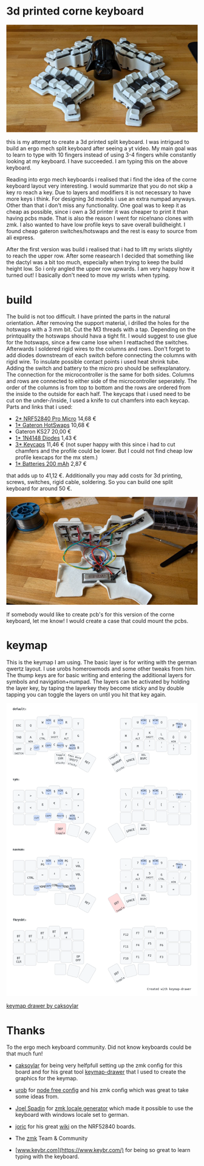 3d printed corne keyboard
==========================
![dashboard](3dpcorne.jpg)

this is my attempt to create a 3d printed split keyboard. I was intrigued to build an ergo mech split keyboard after seeing a yt video. My main goal was to learn to type with 10 fingers instead of using 3-4 fingers while constantly looking at my keyboard. I have succeeded. I am typing this on the above keyboard.

Reading into ergo mech keyboards i realised that i find the idea of the corne keyboard layout very interesting. I would summarize that you do not skip a key ro reach a key. Due to layers and modifiers it is not necessary to have more keys i think. For designing 3d models i use an extra numpad anyways. Other than that i don't miss any functionality. One goal was to keep it as cheap as possible, since i own a 3d printer it was cheaper to print it than having pcbs made. That is also the reason I went for nice!nano clones with zmk. I also wanted to have low profile keys to save overall buildheight. I found cheap gateron switches/hotswaps and the rest is easy to source from ali express.

After the first version was build i realised that i had to lift my wrists slightly to reach the upper row. After some reasearch I decided that something like the dactyl was a bit too much, especially when trying to keep the build height low. So i only angled the upper row upwards. I am very happy how it turned out! I basically don't need to move my wrists when typing.

build
==========================
The build is not too difficult. I have printed the parts in the natural orientation. After removing the support material, i drilled the holes for the hotswaps with a 3 mm bit. Cut the M3 threads with a tap. Depending on the printquality the hotswaps should hava a tight fit. I would suggest to use glue for the hotswaps, since a few came lose when I reattached the switches. Afterwards I soldered rigid wires to the columns and rows. Don't forget to add diodes downstream of each switch before connecting the columns with rigid wire. To insulate possible contact points i used heat shrink tube. Adding the switch and battery to the micro pro should be selfexplanatory. The connection for the microcontroller is the same for both sides. Columns and rows are connected to either side of the microcontroller seperately. The order of the columns is from top to bottom and the rows are ordered from the inside to the outside for each half. The keycaps that i used need to be cut on the under-/inside, I used a knife to cut chamfers into each keycap. Parts and links that i used:

- [2* NRF52840 Pro Micro](https://www.aliexpress.com/item/1005006035267231.html?spm=a2g0o.order_list.order_list_main.90.39655c5fdYkAzp) 14,68 €
- [1* Gateron HotSwaps](https://www.aliexpress.com/item/1005006364529726.html?spm=a2g0o.order_list.order_list_main.95.39655c5fdYkAzp) 10,68 €
- Gateron KS27 20,00 €
- [1* 1N4148 Diodes](https://www.aliexpress.com/item/1005006127068810.html?spm=a2g0o.order_list.order_list_main.135.39655c5fdYkAzp) 1,43 €
- [3* Keycaps](https://www.aliexpress.com/item/1005005305167568.html?spm=a2g0o.order_list.order_list_main.35.39655c5fdYkAzp) 11,46 € (not super happy with this since i had to cut chamfers and the profile could be lower. But I could not find cheap low profile kexcaps for the mx stem.)
- [1* Batteries 200 mAh](https://www.aliexpress.com/item/1005006284939857.html?spm=a2g0o.order_list.order_list_main.84.39655c5fdYkAzp) 2,87 €

that adds up to 41,12 €. Additionally you may add costs for 3d printing, screws, switches, rigid cable, soldering. So you can build one split keyboard for around 50 €.

![wiring](internals.jpg)

If somebody would like to create pcb's for this version of the corne keyboard, let me know! I would create a case that could mount the pcbs.

keymap
==========================

This is the keymap I am using. The basic layer is for writing with the german qwertz layout. I use urobs homerowmods and some other tweaks from him. The thump keys are for basic writing and entering the additional layers for symbols and navigation+numpad. The layers can be activated by holding the layer key, by taping the layerkey they become sticky and by double tapping you can toggle the layers on until you hit that key again.

![alt text](https://github.com/Finnitio/3dpcorne-shield-nodefree/blob/main/my_keymap.png?raw=true)

[keymap drawer by caksoylar](https://caksoylar.github.io/keymap-drawer?keymap_yaml=H4sIAAAAAAAC_42W3XbaRhDH7_0UU5xGaSssA_6kHwmWJZsYg2pkOzR1iYC14SAQkUQIh5CLXvQ6Tc7pVc_pC_SiF32C-E3yJF3tzMqikW1u-I3_OzM7-zErr4JZrlSgXIUWc70JXPaY24FJL-yCA68cd8zA7fUZzF4O-s0-m7Y8x-8U4ZL5fi_Qggljo_nKKng-zDw_7HpN15l647AIs2Dk9jhDf8xU8L1JUISCCm3PHQ-G3N5UIeyOBy1u5udRioAx6IbhKChq2hWff9xaa3sDre30A2_qOr7GZx84o2zHdybM11qu19IGTm-oHRmN45LVrFuGvjborGIBK1THCsBi5W3PH7Km74VOyDo0KmuulBq1U7spKm8WXm81C1Ea5gdRmg67dMauyJgFo64Lwo-Ic4SBOEHYiAbiFFFG1BAW4vpPQbu0JzjjtZRU6BbhvFydQ6zVhabbJ5V5rO0LrX5YNu0b0RRiqUISHCAOY4eniw6RdJSWqJIy4_UfcWkL1YuqLQvTnJdt_ZDGf0I8Q9DGnSFwwVBFHMeJFFVRgd8N5VvlZmZljcRiUnxM4hdJMUtiMyHWG8eiuCDstftTMR56V1cuS7hEy_-_k-6MAjj3_A76nRh27F8tnVVP78xat0q6Efvv1S1duOwbYkeD6QAvFGR-yZDxgzS-lMYDaTyUxioZP9PfX8mBuTQupKFI44U0nkjjOzKu_0J--vVvGnkrXb4mQ0M8Inkmx5-ToWQUUj7-S9Jtv5k3MvjjP7e5fi7PwumIFaHLnyf-ckQbiJc8udfkKg8IljiAofNqOKYzUJQkPv32O1gH0hS0Drj5IR49q1UwYI3Wvo3YQewivlncScoetRQlekeUid8L8uSxJieIFrDxeedupnXuVkrnZrKZxdbVUtZ9WDvG7dJr2JVGdT85DuuIHCKPKAhkvs-kZCTc9M39J3n3oV3y5zxo0VMsHLBnlfVEt0stl6LlU7RCirZBGq3AzOFqTTxoEw_a3L19zUvAzOFOmhuITcRWiuueDXrl5N6MhgU106Tk60QE1V-4N8fN9yXldPCHf51bHv80ZmFUhOd5fgvzWxd8qM-v3Wl01C6X6aupRi-dSt12IUO2kyE1q7FMzA6P2aYYq1S3jWWCdnnQDgXxy790IG-2QiIMe_O-IP5fTn4h6N0SQXwrEgXqS0bxzdhdjFqmwNy6CrkcxZlHvJf4zbor7j-rE4F3JQoAAA%3D%3D)

Thanks
==========================
To the ergo mech keyboard community. Did not know keyboards could be that much fun!

- [caksoylar](https://github.com/caksoylar) for being very helfpfull setting up the zmk config for this board and for his great tool [keymap-drawer](https://github.com/caksoylar/keymap-drawer) that I used to create the graphics for the keymap.

- [urob](https://github.com/urob) for [node free config](https://github.com/urob/zmk-helpers) and his zmk config which was great to take some ideas from.

- [Joel Spadin](https://github.com/joelspadin) for [zmk locale generator](https://github.com/joelspadin/zmk-locale-generator) which made it possible to use the keyboard with windows locale set to german.

- [joric](https://github.com/joric) for his great [wiki](https://github.com/joric/nrfmicro/wiki/Alternatives) on the NRF52840 boards.

- The [zmk](https://zmk.dev/) Team & Community

- [www.keybr.com](https://www.keybr.com/) for being so great to learn typing with the keyboard.
